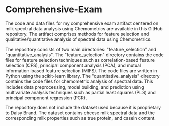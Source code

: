 # Comprehensive-Exam
The code and data files for my comprehensive exam artifact centered on milk spectral data analysis using Chemometrics are available in this GitHub repository. The artifact comprises methods for feature selection and qualitative/quantitative analysis of spectral data using Chemometrics.

The repository consists of two main directories: "feature_selection" and "quantitative_analysis". The "feature_selection" directory contains the code files for feature selection techniques such as correlation-based feature selection (CFS), principal component analysis (PCA), and mutual information-based feature selection (MIFS). The code files are written in Python using the scikit-learn library. The "quantitative_analysis" directory contains the code files for chemometric analysis of spectral data. This includes data preprocessing, model building, and prediction using multivariate analysis techniques such as partial least squares (PLS) and principal component regression (PCR).

The repository does not include the dataset used because it is proprietary to Daisy Brand. The dataset contains cheese milk spectral data and the corresponding milk properties such as true protein, and casein content.


